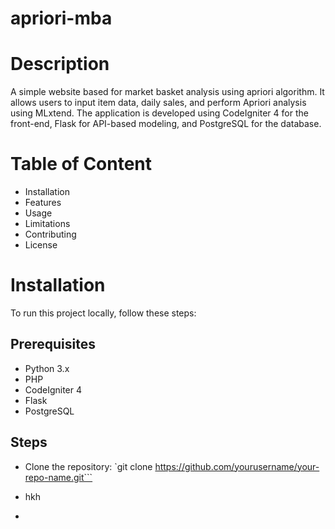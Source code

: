 # apriori-mba

# Description
A simple website based for market basket analysis using apriori algorithm. It allows users to input item data, daily sales, and perform Apriori analysis using MLxtend. The application is developed using CodeIgniter 4 for the front-end, Flask for API-based modeling, and PostgreSQL for the database.

# Table of Content
  - Installation
  - Features
  - Usage
  - Limitations
  - Contributing
  - License

# Installation
To run this project locally, follow these steps:
## Prerequisites
* Python 3.x
* PHP
* CodeIgniter 4
* Flask
* PostgreSQL
## Steps
* Clone the repository: `git clone https://github.com/yourusername/your-repo-name.git```

* hkh
* 
